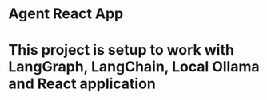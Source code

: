 # Agent React App

# This project is setup to work with LangGraph, LangChain, Local Ollama and React application


